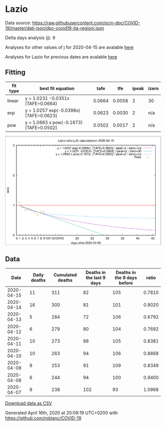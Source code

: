 # Lazio

Data source: https://raw.githubusercontent.com/pcm-dpc/COVID-19/master/dati-json/dpc-covid19-ita-regioni.json

Delta days analysis (j): 9

Analyses for other values of j for 2020-04-15 are avalable [here](../2020-04-15/README.md)

Analyses for Lazio for previous dates are avalable [here](../README.md)

## Fitting 
|fit type|best fit equation|tafe|tfe|ipeak|izero|
|-------|-----|--------|------|---|---|
|linear|y = 1.0231 -0.0351x  [TAFE=0.0664]|0.0664|0.0058|2|30|
|exp|y = 1.0257 exp(-0.0398x)  [TAFE=0.0623]|0.0623|0.0030|2|n/a|
|pow|y = 1.0663 x pow(-0.1673)  [TAFE=0.0502]|0.0502|0.0017|2|n/a|

![Plot](COVID-19_lazio_j9_2020-04-15.png)

## Data
|Date|Daily deaths|Cumulated deaths|Deaths in the last 9 days|Deaths in the 9 days before|ratio|
|----|----------|-----------|-------|--------------------|-----|
|2020-04-15|11|311|82|105|0.7810|
|2020-04-14|16|300|81|101|0.8020|
|2020-04-13|5|284|72|106|0.6792|
|2020-04-12|6|279|80|104|0.7692|
|2020-04-11|10|273|88|105|0.8381|
|2020-04-10|10|263|94|106|0.8868|
|2020-04-09|9|253|91|109|0.8349|
|2020-04-08|6|244|94|100|0.9400|
|2020-04-07|9|238|102|93|1.0968|

[Download data as CSV](COVID-19_lazio_j9_2020-04-15.csv)

Generated April 16th, 2020 at 20:09:19 UTC+0200 with https://github.com/robianc/COVID-19
